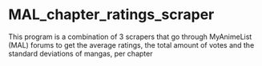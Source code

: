 # MAL_chapter_ratings_scraper
This program is a combination of 3 scrapers that go through MyAnimeList (MAL) forums to get the average ratings, the total amount of votes and the standard deviations of mangas, per chapter
